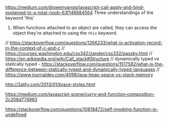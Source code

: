 https://medium.com/@owenyangg/javascript-call-apply-and-bind-explained-to-a-total-noob-63f146684564
Three understandings of the keyword 'this'

1. When functions attached to an object are called, they can access the object they're attached to using the `this` keyword.

// https://stackoverflow.com/questions/1266233/what-is-activation-record-in-the-context-of-c-and-c
// https://courses.washington.edu/css342/zander/css332/passby.html
// https://en.wikipedia.org/wiki/Call_stack#Structure
// dynamically typed vs statically typed - https://stackoverflow.com/questions/1517582/what-is-the-difference-between-statically-typed-and-dynamically-typed-languages
// https://www.journaldev.com/4098/java-heap-space-vs-stack-memory

http://2ality.com/2013/01/brace-styles.html

https://medium.com/javascript-scene/curry-and-function-composition-2c208d774983

https://stackoverflow.com/questions/10818472/self-invoking-function-is-undefined